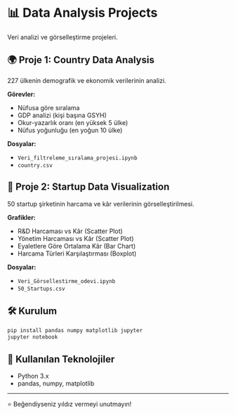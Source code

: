 # 📊 Data Analysis Projects

Veri analizi ve görselleştirme projeleri.

## 🌍 Proje 1: Country Data Analysis

227 ülkenin demografik ve ekonomik verilerinin analizi.

**Görevler:**
- Nüfusa göre sıralama
- GDP analizi (kişi başına GSYH)
- Okur-yazarlık oranı (en yüksek 5 ülke)
- Nüfus yoğunluğu (en yoğun 10 ülke)

**Dosyalar:**
- `Veri_filtreleme_sıralama_projesi.ipynb`
- `country.csv`

## 🚀 Proje 2: Startup Data Visualization

50 startup şirketinin harcama ve kâr verilerinin görselleştirilmesi.

**Grafikler:**
- R&D Harcaması vs Kâr (Scatter Plot)
- Yönetim Harcaması vs Kâr (Scatter Plot)
- Eyaletlere Göre Ortalama Kâr (Bar Chart)
- Harcama Türleri Karşılaştırması (Boxplot)

**Dosyalar:**
- `Veri_Görsellestirme_odevi.ipynb`
- `50_Startups.csv`

## 🛠️ Kurulum

```bash
pip install pandas numpy matplotlib jupyter
jupyter notebook
```

## 📌 Kullanılan Teknolojiler

- Python 3.x
- pandas, numpy, matplotlib

---

⭐ Beğendiyseniz yıldız vermeyi unutmayın!
